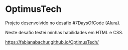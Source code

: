 # OptimusTech
Projeto desenvolvido no desafio #7DaysOfCode (Alura). 

Neste desafio testei minhas habilidades em HTML e CSS. 

https://fabianabachur.github.io/OptimusTech/
